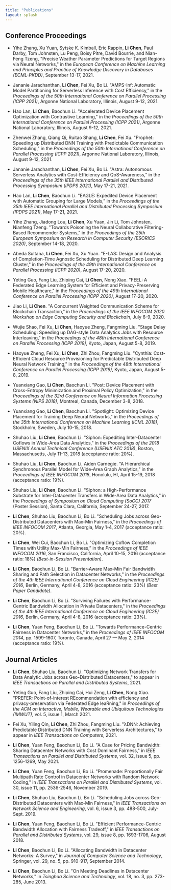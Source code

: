 ```yaml
---
title: "Publications"
layout: splash
---
```




## Conference Proceedings

+ Yihe Zhang, Xu Yuan, Sytske K. Kimball, Eric Rappin, **Li Chen**, Paul Darby, Tom Johnsten, Lu Peng, Boisy Pitre, David Bourrie, and Nian-Feng Tzeng, "Precise Weather Parameter Predictions for Target Regions via Neural Networks," in the *European Conference on Machine Learning and Principles and Practice of Knowledge Discovery in Databases (ECML-PKDD)*, September 13-17, 2021.


+ Jananie Jarachanthan, **Li Chen**, Fei Xu, Bo Li. "AMPS-Inf: Automatic Model Partitioning for Serverless Inference with Cost Efficiency," in the *Proceedings of the 50th International Conference on Parallel Processing (ICPP 2021)*, Argonne National Laboratory, Illinois, August 9-12, 2021.


+ Hao Lan, **Li Chen**, Baochun Li. "Accelerated Device Placement Optimization with Contrastive Learning," in the *Proceedings of the 50th International Conference on Parallel Processing (ICPP 2021)*, Argonne National Laboratory, Illinois, August 9-12, 2021.

+ Zhenwei Zhang, Qiang Qi, Ruitao Shang, **Li Chen**, Fei Xu. "Prophet: Speeding up Distributed DNN Training with Predictable Communication Scheduling," in the *Proceedings of the 50th International Conference on Parallel Processing (ICPP 2021)*, Argonne National Laboratory, Illinois, August 9-12, 2021.

+ Jananie Jarachanthan, **Li Chen**, Fei Xu, Bo Li. "Astra: Autonomous Serverless Analytics with Cost-Efficiency and QoS-Awareness," in the *Proceedings of the 35th IEEE International Parallel and Distributed Processing Symposium (IPDPS 2021)*, May 17-21, 2021.

+ Hao Lan, **Li Chen**, Baochun Li. "EAGLE: Expedited Device Placement with Automatic Grouping for Large Models," in the *Proceedings of the 35th IEEE International Parallel and Distributed Processing Symposium (IPDPS 2021)*, May 17-21, 2021.

+ Yihe Zhang, Jiadong Lou, **Li Chen**, Xu Yuan, Jin Li, Tom Johnsten, Nianfeng Tzeng. "Towards Poisoning the Neural Collaborative Filtering-Based Recommender Systems," in the *Proceedings of the 25th European Symposium on Research in Computer Security (ESORICS 2020)*, September 14-18, 2020.

+ Abeda Sultana, **Li Chen**, Fei Xu, Xu Yuan. "E-LAS: Design and Analysis of Completion-Time Agnostic Scheduling for Distributed Deep Learning Cluster," in the *Proceedings of the 49th International Conference on Parallel Processing (ICPP 2020)*, August 17-20, 2020.

+ Yeting Guo, Fang Liu, Zhiping Cai, **Li Chen**, Nong Xiao. "FEEL: A Federated Edge Learning System for Efficient and Privacy-Preserving Mobile Healthcare," in the *Proceedings of the 49th International Conference on Parallel Processing (ICPP 2020)*, August 17-20, 2020.

+ Jiao Li, **Li Chen**. "A Concurrent Weighted Communication Scheme for Blockchain Transaction," in the *Proceedings of the IEEE INFOCOM 2020 Workshop on Edge Computing Security and Blockchain*, July 6-9, 2020.

+ Wujie Shao, Fei Xu, **Li Chen**, Haoyue Zheng, Fangming Liu. "Stage Delay Scheduling: Speeding up DAG-style Data Analytics Jobs with Resource Interleaving," in the *Proceedings of the 48th International Conference on Parallel Processing (ICPP 2019)*, Kyoto, Japan, August 5-8, 2019.

+ Haoyue Zheng, Fei Xu, **Li Chen**, Zhi Zhou, Fangming Liu. "Cynthia: Cost-Efficient Cloud Resource Provisioning for Predictable Distributed Deep Neural Network Training," in the *Proceedings of the 48th International Conference on Parallel Processing (ICPP 2019)*, Kyoto, Japan, August 5-8, 2019.


+ Yuanxiang Gao, **Li Chen**, Baochun Li. "Post: Device Placement with Cross-Entropy Minimization and Proximal Policy Optimization," in the *Proceedings of the 32rd Conference on Neural Information Processing Systems (NIPS 2018)*, Montreal, Canada, December 3-8, 2018.

+ Yuanxiang Gao, **Li Chen**, Baochun Li. "Spotlight: Optimizing Device Placement for Training Deep Neural Networks," in the *Proceedings of the 35th International Conference on Machine Learning (ICML 2018)*, Stockholm, Sweden, July 10-15, 2018.

+ Shuhao Liu, **Li Chen**, Baochun Li. "Siphon: Expediting Inter-Datacenter Coflows in Wide-Area Data Analytics," in the *Proceedings of the 2018 USENIX Annual Technical Conference (USENIX ATC 2018)*, Boston, Massachusetts, July 11-13, 2018 (acceptance ratio: 20%).

+ Shuhao Liu, **Li Chen**, Baochun Li, Aiden Carnegie. "A Hierarchical Synchronous Parallel Model for Wide-Area Graph Analytics," in the *Proceedings of IEEE INFOCOM 2018*, Honolulu, HI, April 15-19, 2018 (acceptance ratio: 19%). 

+ Shuhao Liu, **Li Chen**, Baochun Li. "Siphon: a High-Performance Substrate for Inter-Datacenter Transfers in Wide-Area Data Analytics," in the *Proceedings of Symposium on Cloud Computing (SoCC) 2017* (Poster Session), Santa Clara, California, September 24-27, 2017.

+ **Li Chen**, Shuhao Liu, Baochun Li, Bo Li. "Scheduling Jobs across Geo-Distributed Datacenters with Max-Min Fairness," in the *Proceedings of IEEE INFOCOM 2017*, Atlanta, Georgia, May 1-4, 2017 (acceptance ratio: 20%).

+ **Li Chen**, Wei Cui, Baochun Li, Bo Li. "Optimizing Coflow Completion Times with Utility Max-Min Fairness,” in the *Proceedings of IEEE INFOCOM 2016*, San Francisco, California, April 10-15, 2016 (acceptance ratio: 18%) *(Best-in-Session Presentation)*.

+ **Li Chen**, Baochun Li, Bo Li. "Barrier-Aware Max-Min Fair Bandwidth Sharing and Path Selection in Datacenter Networks," in the *Proceedings of the 4th IEEE International Conference on Cloud Engineering (IC2E) 2016*, Berlin, Germany, April 4-8, 2016 (acceptance ratio: 23%) *(Best Paper Candidate)*.

+ **Li Chen**, Baochun Li, Bo Li. "Surviving Failures with Performance-Centric Bandwidth Allocation in Private Datacenters," in the *Proceedings of the 4th IEEE International Conference on Cloud Engineering (IC2E) 2016*, Berlin, Germany, April 4-8, 2016 (acceptance ratio: 23%).

+ **Li Chen**, Yuan Feng, Baochun Li, Bo Li. "Towards Performance-Centric Fairness in Datacenter Networks," in the *Proceedings of IEEE INFOCOM 2014*, pp. 1599-1607, Toronto, Canada, April 27 — May 2, 2014 (acceptance ratio: 19%).


## Journal Articles

+ **Li Chen**, Shuhao Liu, Baochun Li. "Optimizing Network Transfers for Data Analytic Jobs across Geo-Distributed Datacenters," to appear in *IEEE Transactions on Parallel and Distributed Systems*, 2021.

+ Yeting Guo, Fang Liu, Zhiping Cai, Hui Zeng, **Li Chen**, Nong Xiao. "PREFER: Point-of-interest REcommendation with efficiency and privacy-preservation via Federated Edge leaRning," in *Proceedings of the ACM on Interactive, Mobile, Wearable and Ubiquitous Technologies (IMWUT)*, vol. 5, issue 1, March 2021.

+ Fei Xu, Yiling Qin, **Li Chen**, Zhi Zhou, Fangming Liu. "&lambda;DNN: Achieving Predictable Distributed DNN Training with Serverless Architectures," to appear in *IEEE Transactions on Computers*, 2021.

+ **Li Chen**, Yuan Feng, Baochun Li, Bo Li. "A Case for Pricing Bandwidth: Sharing Datacenter Networks with Cost Dominant Fairness," in *IEEE Transactions on Parallel and Distributed Systems*, vol. 32, issue 5, pp. 1256-1269, May 2021.

+ **Li Chen**, Yuan Feng, Baochun Li, Bo Li. "Promenade: Proportionally Fair Multipath Rate Control in Datacenter Networks with Random Network Coding," in *IEEE Transactions on Parallel and Distributed Systems*, vol. 30, issue 11, pp. 2536-2546, November 2019.

+ **Li Chen**, Shuhao Liu, Baochun Li, Bo Li. "Scheduling Jobs across Geo-Distributed Datacenters with Max-Min Fairness," in *IEEE Transactions on Network Science and Engineering*, vol. 6, issue 3, pp. 488-500, July-Sept. 2019.

+ **Li Chen**, Yuan Feng, Baochun Li, Bo Li. "Efficient Performance-Centric Bandwidth Allocation with Fairness Tradeoff," in *IEEE Transactions on Parallel and Distributed Systems*, vol. 29, issue 8, pp. 1693-1706, August 2018.

+ **Li Chen**, Baochun Li, Bo Li. "Allocating Bandwidth in Datacenter Networks: A Survey," in *Journal of Computer Science and Technology*, Springer, vol. 29, no. 5, pp. 910-917, September 2014.

+ **Li Chen**, Baochun Li, Bo Li. "On Meeting Deadlines in Datacenter Networks," in *Tsinghua Science and Technology*, vol. 18, no. 3, pp. 273-285, June 2013.


